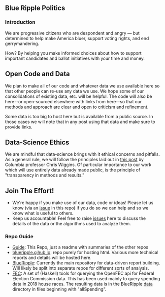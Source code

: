 ## Blue Ripple Politics 

### Introduction
We are progressive citizens who are despondent and angry — 
but determined to help make America bluer, support voting rights, and end gerrymandering.

How? By helping you make informed choices about how to 
support important candidates and ballot initiatives with your time and money.

## Open Code and Data
We plan to make all of our code and whatever data we use available here
so that other people can re-use any data we use.  We hope some of our consolidations
of existing data, etc. will be helpful.  The code will also be here--or open-sourced
elsewhere with links from here--so that our methods and approach are clear and open
to criticism and refinement.

Some data is too big to host here but is available from a public source.  In those 
cases we will note that in any post using that data and make sure to provide links.

## Data-Science Ethics
We are mindful that data-science brings with it ethical concerns and pitfalls.  
As a general rule, we will follow the principles laid out in 
[this post](https://datascience.columbia.edu/ethical-principles-okrs-and-kpis-what-youtube-and-facebook-could-learn-tukey)
by Columbia professor Chris Wiggins. Of particular importance to our work which will use
entirely data already made public, is the principle of "transparency in methods and results." 

## Join The Effort!
- We're happy if you make use of our data, code or ideas! Please let us
know (via an [issue](https://github.com/blueripple/Guide/issues) 
in this repo) 
if you do so we can help and so we know what is useful to others.
- Keep us accountable!  Feel free to raise 
[issues](https://github.com/blueripple/Guide/issues) here to discuss the details
of the data or the algorithms used to analyze them.


### Repo Guide
- [Guide](https://github.com/blueripple/Guide): 
This Repo, just a readme with summaries of the other repos
- [blueripple.gihub.io](https://github.com/blueripple/blueripple.github.io): 
repo purely for hosting html.  Various more technical
reports and details will be hosted here.
- [BlueRipple](https://github.com/blueripple/BlueRipple): 
Currently the main repository for data-driven report building.  
Will likely be split into separate repos for different sorts of analysis.
- [FEC](https://github.com/blueripple/FEC): 
A set of (Haskell) tools for querying the OpenFEC api for Federal
Election Commission data.  This has been used mainly to query spending data
in 2018 house races.  The resulting data is in the 
BlueRipple [data](https://github.com/blueripple/BlueRipple/tree/master/data)
directory in files beginning with "allSpending".

